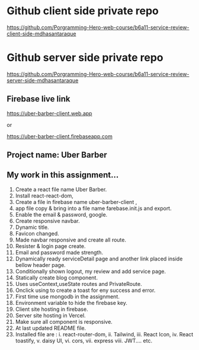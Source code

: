 # Github client side private repo

https://github.com/Porgramming-Hero-web-course/b6a11-service-review-client-side-mdhasantaraque

# Github server side private repo

https://github.com/Porgramming-Hero-web-course/b6a11-service-review-server-side-mdhasantaraque

## Firebase live link

https://uber-barber-client.web.app

or

https://uber-barber-client.firebaseapp.com

## Project name: Uber Barber

## My work in this assignment...

1. Create a react file name Uber Barber.
2. Install react-react-dom,
3. Create a file in firebase name uber-barber-client ,
4. app file copy & bring into a file name farebase.init.js and export.
5. Enable the email & password, google.
6. Create responsive navbar.
7. Dynamic title.
8. Favicon changed.
9. Made navbar responsive and create all route.
10. Resister & login page create.
11. Email and password made strength.
12. Dynamically ready serviceDetail page and another link placed inside bellow header page.
13. Conditionally shown logout, my review and add service page.
14. Statically create blog component.
15. Uses useContext,useState routes and PrivateRoute.
16. Onclick using to create a toast for eny success and error.
17. First time use mongodb in the assignment.
18. Environment variable to hide the firebase key.
19. Client site hosting in firebase.
20. Server site hosting in Vercel.
21. Make sure all component is responsive.
22. At last updated README file.
23. Installed file are :
    i. react-router-dom,
    ii. Tailwind,
    iii. React Icon,
    iv. React toastify,
    v. daisy UI,
    vi. cors,
    vii. express
    viii. JWT.... etc.
